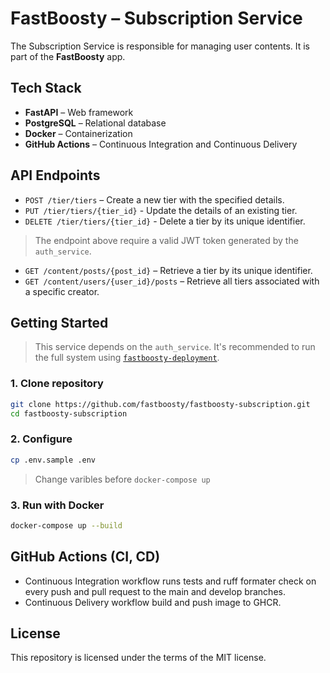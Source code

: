 # FastBoosty – Subscription Service

The Subscription Service is responsible for managing user contents. It is part of the **FastBoosty** app.

## Tech Stack

- **FastAPI** – Web framework
- **PostgreSQL** – Relational database
- **Docker** – Containerization
- **GitHub Actions** – Continuous Integration and Continuous Delivery

## API Endpoints

- `POST /tier/tiers` – Create a new tier with the specified details.
- `PUT /tier/tiers/{tier_id}` - Update the details of an existing tier.
- `DELETE /tier/tiers/{tier_id}` - Delete a tier by its unique identifier.
> The endpoint above require a valid JWT token generated by the `auth_service`.
- `GET /content/posts/{post_id}` – Retrieve a tier by its unique identifier.
- `GET /content/users/{user_id}/posts` – Retrieve all tiers associated with a specific creator.


## Getting Started

> This service depends on the `auth_service`. It's recommended to run the full system using [`fastboosty-deployment`](https://github.com/fastboosty/fastboosty-deployment).

### 1. Clone repository

```bash
git clone https://github.com/fastboosty/fastboosty-subscription.git
cd fastboosty-subscription
```

### 2. Configure

```bash
cp .env.sample .env
```
> Change varibles before `docker-compose up`

### 3. Run with Docker

```bash
docker-compose up --build
```


## GitHub Actions (CI, CD)

* Continuous Integration workflow runs tests and ruff formater check on every push and pull request to the main and develop branches.
* Continuous Delivery workflow build and push image to GHCR.

## License

This repository is licensed under the terms of the MIT license.
